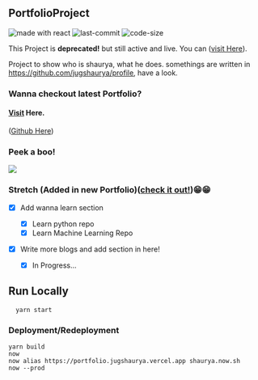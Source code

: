 ## PortfolioProject

<img src="https://img.shields.io/badge/made%20with-react-cyan.svg" alt="made with react"> <img src="https://img.shields.io/github/last-commit/jugshaurya/PortfolioProject" alt="last-commit"> <img src="https://img.shields.io/github/languages/code-size/jugshaurya/productive-weekday" alt="code-size">

This Project is **deprecated!** but still active and live. You can ([visit Here](shaurya.old.now.sh)).

Project to show who is shaurya, what he does.
somethings are written in https://github.com/jugshaurya/profile, have a look.

### Wanna checkout latest Portfolio?

#### [Visit](shaurya.now.sh) Here.<br/>

([Github Here](https://github.com/jugshaurya/showcase))

### Peek a boo!

![](./app.gif)

### Stretch (Added in new Portfolio)([check it out!](https://github.com/jugshaurya/showcase))😁😁

- [x] Add wanna learn section

  - [x] Learn python repo
  - [x] Learn Machine Learning Repo

- [x] Write more blogs and add section in here!
  - [x] In Progress...

## Run Locally

```
  yarn start
```

### Deployment/Redeployment

```
yarn build
now
now alias https://portfolio.jugshaurya.vercel.app shaurya.now.sh
now --prod
```
